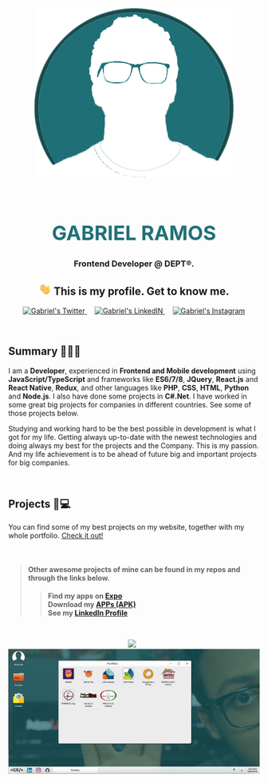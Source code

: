 <p align="center">
<img align="center" alt="gabrielramos-logo" src="https://raw.githubusercontent.com/gaoliver/gaoliver/main/assets/GabrielRamos-greenIcon.png" width="400px" />
</p>

<br/>

<h1 align="center" style="font-size: 40px; color: #207177" color="#207177"><b>GABRIEL RAMOS</b></h1>
<h3 align="center">
Frontend Developer @ <b>DEPT®</b>.
</h3>

<h2 align="center" style="font-weight: bold">
<img src="https://raw.githubusercontent.com/gaoliver/gaoliver/main/assets/hand.webp" width="25px"> This is my profile. Get to know me.
</h2>

<p align="center">
<a href="https://twitter.com/eugaoliver">
  <img alt="Gabriel's Twitter" width="22px" src="https://raw.githubusercontent.com/peterthehan/peterthehan/master/assets/twitter.svg" />
</a>
&nbsp;
&nbsp;
<a href="https://www.linkedin.com/in/gabrielocramos/">
  <img alt="Gabriel's LinkedIN" width="22px" src="https://raw.githubusercontent.com/peterthehan/peterthehan/master/assets/linkedin.svg" />
</a>
&nbsp;
&nbsp;
<a href="https://www.instagram.com/eugaoliver/">
  <img alt="Gabriel's Instagram" width="22px" src="https://logodownload.org/wp-content/uploads/2017/04/instagram-logo.png" />
</a>
</p>

<br />

## Summary 👨🏽‍💻

I am a **Developer**, experienced in **Frontend and Mobile development** using **JavaScript/TypeScript** and frameworks like **ES6/7/8**, **JQuery**, **React.js** and **React Native**, **Redux**, and other languages like **PHP**, **CSS**, **HTML**, **Python** and **Node.js**. I also have done some projects in **C#.Net**. I have worked in some great big projects for companies in different countries. See some of those projects below.

Studying and working hard to be the best possible in development is what I got for my life. Getting always up-to-date with the newest technologies and doing always my best for the projects and the Company. This is my passion. And my life achievement is to be ahead of future big and important projects for big companies.

<br />

## Projects 📱💻

You can find some of my best projects on my website, together with my whole portfolio. <a href="https://gabrielramos.app" target="_blank">Check it out!</a>

<br />

> #### **Other awesome projects of mine can be found in my repos and through the links below.**
>
> > **Find my apps on <a href="https://expo.io/@gaoliver/projects/" target="_blank">Expo</a>**\
> > **Download my <a href="https://drive.google.com/drive/folders/1wXlUHFEWCwRFvQqOgwXQY-zoVSvzEGhh?usp=sharing" target="_blank">APPs (APK)</a>** \
> > **See my <a href="https://linkedin.com/in/gabrielocramos" target="_blank">LinkedIn Profile</a>**

<br />

<p align="center">
<a>
<img src="https://raw.githubusercontent.com/gaoliver/gaoliver/main/assets/website-mobile.gif" height="300px" />
</a>
&nbsp;
<a>
<img src="https://raw.githubusercontent.com/gaoliver/gaoliver/main/assets/website-desktop.gif" width="533px" />
</a>
</p>
